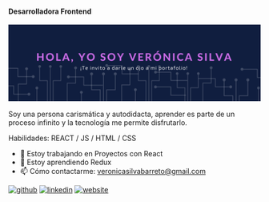 #### **Desarrolladora Frontend**
![**Desarrolladora Frontend**](https://raw.githubusercontent.com/VeroSilva/portfolio/master/img/banner-github.png)

Soy una persona carismática y autodidacta, aprender es parte de un proceso infinito y la tecnología me permite disfrutarlo.

Habilidades: REACT / JS / HTML / CSS

- 🔭 Estoy trabajando en Proyectos con React 
- 🌱 Estoy aprendiendo Redux 
- 📫 Cómo contactarme: veronicasilvabarreto@gmail.com 


[<img src='https://cdn.jsdelivr.net/npm/simple-icons@3.0.1/icons/github.svg' alt='github' height='40'>](https://github.com/https://github.com/VeroSilva)  [<img src='https://cdn.jsdelivr.net/npm/simple-icons@3.0.1/icons/linkedin.svg' alt='linkedin' height='40'>](https://www.linkedin.com/in/https://www.linkedin.com/in/veronica-silva-frontend//)  [<img src='https://cdn.jsdelivr.net/npm/simple-icons@3.0.1/icons/icloud.svg' alt='website' height='40'>](https://verosilva.github.io/portfolio/)  


